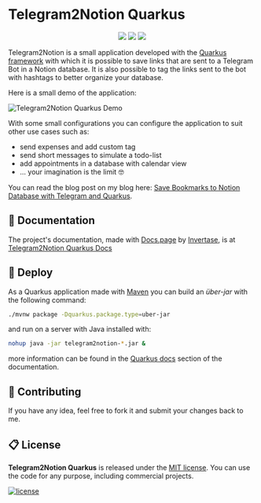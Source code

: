 # Telegram2Notion Quarkus

<p align="center">
  <a href="https://www.java.com/"><img src="https://img.shields.io/badge/Java-3277ae?style=for-the-badge&logoColor=white"></a>
  <a href="https://quarkus.io/"><img src="https://img.shields.io/badge/Quarkus-ff004b?style=for-the-badge&logoColor=white"></a>
  <a href="https://maven.apache.org/"><img src="https://img.shields.io/badge/Maven-fb9835?style=for-the-badge&logoColor=white"></a>
</p>

Telegram2Notion is a small application developed with the [Quarkus framework](https://quarkus.io/) with which it is possible to save links that are sent to a Telegram Bot in a Notion database. It is also possible to tag the links sent to the bot with hashtags to better organize your database.

Here is a small demo of the application:

![Telegram2Notion Quarkus Demo](./docs/videos/telegram-notion-quarkus-demo.gif)

With some small configurations you can configure the application to suit other use cases such as:

- send expenses and add custom tag
- send short messages to simulate a todo-list
- add appointments in a database with calendar view
- ... your imagination is the limit 🤓

You can read the blog post on my blog here: [Save Bookmarks to Notion Database with Telegram and Quarkus](https://blog.albertobonacina.com/save-bookmarks-to-notion-database-with-telegram-and-quarkus).

## 📗 Documentation

The project's documentation, made with [Docs.page](https://docs.page/) by [Invertase](https://invertase.io/), is at [Telegram2Notion Quarkus Docs](https://docs.page/polilluminato/telegram2notion-quarkus)

## 🚀 Deploy 

As a Quarkus application made with [Maven](https://maven.apache.org/index.html) you can build an _über-jar_ with the following command:

```bash
./mvnw package -Dquarkus.package.type=uber-jar
```

and run on a server with Java installed with:

```bash
nohup java -jar telegram2notion-*.jar &
```

more information can be found in the [Quarkus docs](https://docs.page/polilluminato/telegram2notion-quarkus/pages/quarkus-doc) section of the documentation.

## 💎 Contributing

If you have any idea, feel free to fork it and submit your changes back to me.

## 📋 License

**Telegram2Notion Quarkus** is released under the [MIT license](LICENSE.md). You can use the code for any purpose, including commercial projects.

[![license](https://img.shields.io/badge/License-MIT-yellow.svg)](https://opensource.org/licenses/MIT)

